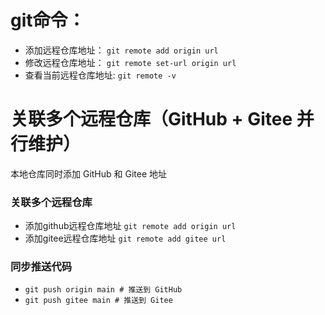 # git命令：

* 添加远程仓库地址：
  `git remote add origin url`
* 修改远程仓库地址：
  `git remote set-url origin url`
* 查看当前远程仓库地址:
  `git remote -v`

# 关联多个远程仓库‌（GitHub + Gitee 并行维护）

本地仓库同时添加 GitHub 和 Gitee 地址

### 关联多个远程仓库

* 添加github远程仓库地址 `git remote add origin url`
* 添加gitee远程仓库地址 `git remote add gitee url`

### 同步推送代码

* `git push origin main # 推送到 GitHub`
* `git push gitee main # 推送到 Gitee`